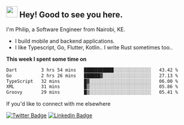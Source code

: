 <h2><img src="https://slackmojis.com/emojis/3643-cool-doge/download" width="30"/> Hey! Good to see you here.</h2>

<p>I'm Philip, a Software Engineer from Nairobi, KE. 

- I build mobile and backend applications.
- I like Typescript, Go, Flutter, Kotlin.. I write Rust sometimes too..</p>

**This week I spent some time on**
<!--START_SECTION:waka-->

```txt
Dart         3 hrs 54 mins   ███████████░░░░░░░░░░░░░░   43.42 %
Go           2 hrs 26 mins   ██████▓░░░░░░░░░░░░░░░░░░   27.13 %
TypeScript   32 mins         █▓░░░░░░░░░░░░░░░░░░░░░░░   06.00 %
XML          31 mins         █▒░░░░░░░░░░░░░░░░░░░░░░░   05.86 %
Groovy       29 mins         █▒░░░░░░░░░░░░░░░░░░░░░░░   05.41 %
```

<!--END_SECTION:waka-->

If you'd like to connect with me elsewhere

[![Twitter Badge](https://img.shields.io/badge/-Twitter-1ca0f1?style=flat-square&labelColor=1ca0f1&logo=twitter&logoColor=white&link=https://twitter.com/_diogorodrigues)](https://twitter.com/kimathiphil)  [![Linkedin Badge](https://img.shields.io/badge/-LinkedIn-blue?style=flat-square&logo=Linkedin&logoColor=white&link=https://www.linkedin.com/in/philip-kimathi-2604a9114/)](https://www.linkedin.com/in/philip-kimathi-2604a9114/)

